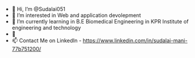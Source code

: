 - 👋 Hi, I’m @Sudalai051
- 👀 I’m interested in Web and application devolepment
- 🌱 I’m currently learning in B.E Biomedical Engineering in KPR Institute of engineering and technology
- 💞
- 📫 Contact Me on  LinkedIn - https://www.linkedin.com/in/sudalai-mani-77b751200/

<!---
Sudalai051/Sudalai051 is a ✨ special ✨ repository because its `README.md` (this file) appears on your GitHub profile.
You can click the Preview link to take a look at your changes.
--->
